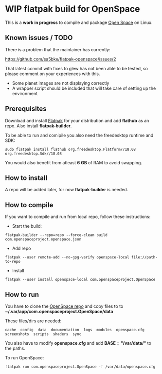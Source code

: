 # WIP flatpak build for OpenSpace

This is a **work in progress** to compile and package [Open Space](https://www.openspaceproject.com/) on Linux.

## Known issues / TODO

There is a problem that the maintainer has currently:

https://github.com/sa5bke/flatpak-openspace/issues/2

That latest commit with fixes to glew has not been able to be tested, so please comment on your experiences with this.


* Some planet images are not displaying correctly
* A wrapper script should be included that will take care of setting up the environment

## Prerequisites

Download and install [Flatpak](https://www.flatpak.org/setup/) for your distribution and add **flathub** as an repo. Also install **flatpak-builder**. 

To be able to run and comipile you also need the freedesktop runtime and SDK:

`sudo flatpak install flathub org.freedesktop.Platform//18.08 org.freedesktop.Sdk//18.08`

You would also benefit from atleast **6 GB** of RAM to avoid swapping.

## How to install

A repo will be added later, for now **flatpak-builder** is needed.


## How to compile

If you want to compile and run from local repo, follow these instructions:

* Start the build:
 
`flatpak-builder --repo=repo --force-clean build com.openspaceproject.openspace.json`

* Add repo

`flatpak --user remote-add --no-gpg-verify openspace-local file://path-to-repo`

* Install

`flatpak --user install openspace-local com.openspaceproject.OpenSpace`

## How to run

You have to clone the [OpenSpace repo](https://github.com/OpenSpace/OpenSpace) and copy files to to **~/.var/app/com.openspaceproject.OpenSpace/data**

These files/dirs are needed: 

`cache  config  data  documentation  logs  modules  openspace.cfg  screenshots  scripts  shaders  sync`

You also have to modify **openspace.cfg** and add **BASE = "/var/data/"** to the paths.

To run OpenSpace:

`flatpak run com.openspaceproject.OpenSpace -f /var/data/openspace.cfg`
